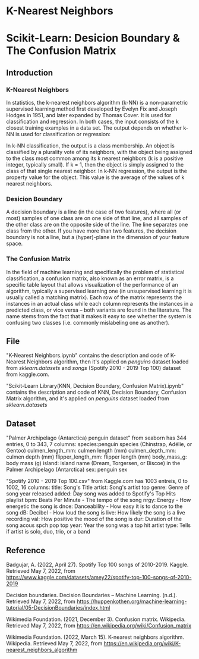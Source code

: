 # K-Nearest Neighbors

# Scikit-Learn: Desicion Boundary & The Confusion Matrix

## Introduction

### K-Nearest Neighbors
In statistics, the k-nearest neighbors algorithm (k-NN) is a non-parametric supervised learning method first developed by Evelyn Fix and Joseph Hodges in 1951, and later expanded by Thomas Cover. It is used for classification and regression. In both cases, the input consists of the k closest training examples in a data set. The output depends on whether k-NN is used for classification or regression:

In k-NN classification, the output is a class membership. An object is classified by a plurality vote of its neighbors, with the object being assigned to the class most common among its k nearest neighbors (k is a positive integer, typically small). If k = 1, then the object is simply assigned to the class of that single nearest neighbor.
In k-NN regression, the output is the property value for the object. This value is the average of the values of k nearest neighbors.

### Desicion Boundary
A decision boundary is a line (in the case of two features), where all (or most) samples of one class are on one side of that line, and all samples of the other class are on the opposite side of the line. The line separates one class from the other. If you have more than two features, the decision boundary is not a line, but a (hyper)-plane in the dimension of your feature space.

### The Confusion Matrix
In the field of machine learning and specifically the problem of statistical classification, a confusion matrix, also known as an error matrix, is a specific table layout that allows visualization of the performance of an algorithm, typically a supervised learning one (in unsupervised learning it is usually called a matching matrix). Each row of the matrix represents the instances in an actual class while each column represents the instances in a predicted class, or vice versa – both variants are found in the literature. The name stems from the fact that it makes it easy to see whether the system is confusing two classes (i.e. commonly mislabeling one as another).

## File

"K-Nearest Neighbors.ipynb" contains the description and code of K-Nearest Neighbors algorithm, then it's applied on *penguins* dataset loaded from *sklearn.datasets* and *songs* (Spotify 2010 - 2019 Top 100) dataset from kaggle.com.

"Scikit-Learn Library(KNN, Decision Boundary, Confusion Matrix).ipynb" contains the description and code of KNN, Decision Boundary, Confusion Matrix algorithm, and it's applied on *penguins* dataset loaded from *sklearn.datasets*

## Dataset

"Palmer Archipelago (Antarctica) penguin dataset" from seaborn has 344 entries, 0 to 343, 7 columns: 
species:penguin species (Chinstrap, Adélie, or Gentoo)
culmen_length_mm: culmen length (mm)
culmen_depth_mm: culmen depth (mm)
flipper_length_mm: flipper length (mm)
body_mass_g: body mass (g)
island: island name (Dream, Torgersen, or Biscoe) in the Palmer Archipelago (Antarctica)
sex: penguin sex

"Spotify 2010 - 2019 Top 100.csv" from Kaggle.com has 1003 entreis, 0 to 1002, 16 columns:
title: Song's Title
artist: Song's artist
top genre: Genre of song
year released
added: Day song was added to Spotify's Top Hits playlist
bpm: Beats Per Minute - The tempo of the song
nrgy: Energy - How energetic the song is
dnce: Danceability - How easy it is to dance to the song
dB: Decibel - How loud the song is
live: How likely the song is a live recording
val: How positive the mood of the song is
dur: Duration of the song
acous
spch
pop
top year: Year the song was a top hit
artist type: Tells if artist is solo, duo, trio, or a band

## Reference

Badgujar, A. (2022, April 27). Spotify Top 100 songs of 2010-2019. Kaggle. Retrieved May 7, 2022, from https://www.kaggle.com/datasets/amey22/spotify-top-100-songs-of-2010-2019 

Decision boundaries. Decision Boundaries – Machine Learning. (n.d.). Retrieved May 7, 2022, from https://huppenkothen.org/machine-learning-tutorial/05-DecisionBoundaries/index.html 

Wikimedia Foundation. (2021, December 3). Confusion matrix. Wikipedia. Retrieved May 7, 2022, from https://en.wikipedia.org/wiki/Confusion_matrix 

Wikimedia Foundation. (2022, March 15). K-nearest neighbors algorithm. Wikipedia. Retrieved May 7, 2022, from https://en.wikipedia.org/wiki/K-nearest_neighbors_algorithm 
